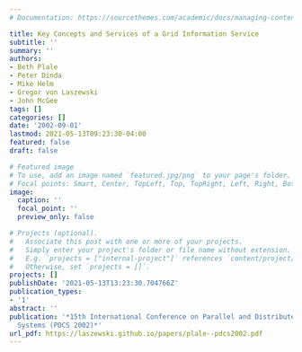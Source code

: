 ```yaml
---
# Documentation: https://sourcethemes.com/academic/docs/managing-content/

title: Key Concepts and Services of a Grid Information Service
subtitle: ''
summary: ''
authors:
- Beth Plale
- Peter Dinda
- Mike Helm
- Gregor von Laszewski
- John McGee
tags: []
categories: []
date: '2002-09-01'
lastmod: 2021-05-13T09:23:30-04:00
featured: false
draft: false

# Featured image
# To use, add an image named `featured.jpg/png` to your page's folder.
# Focal points: Smart, Center, TopLeft, Top, TopRight, Left, Right, BottomLeft, Bottom, BottomRight.
image:
  caption: ''
  focal_point: ''
  preview_only: false

# Projects (optional).
#   Associate this post with one or more of your projects.
#   Simply enter your project's folder or file name without extension.
#   E.g. `projects = ["internal-project"]` references `content/project/deep-learning/index.md`.
#   Otherwise, set `projects = []`.
projects: []
publishDate: '2021-05-13T13:23:30.704766Z'
publication_types:
- '1'
abstract: ''
publication: '*15th International Conference on Parallel and Distributed Computing
  Systems (PDCS 2002)*'
url_pdf: https://laszewski.github.io/papers/plale--pdcs2002.pdf
---
```


